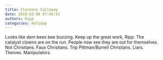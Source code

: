 ```yaml
---
title: Clarence Calloway
date: 2018-03-08 07:45:51
authors: Ripp
categories: Holiday
---
```


 Looks like dem bees bee buzzing. Keep up the great work, Ripp. The catalyst clowns are on the run. People now see they are out for themselves. Not Christians.
Faux Christians.
Trip Pittman/Burrell Christians. Liars. Theives. Manipulators.